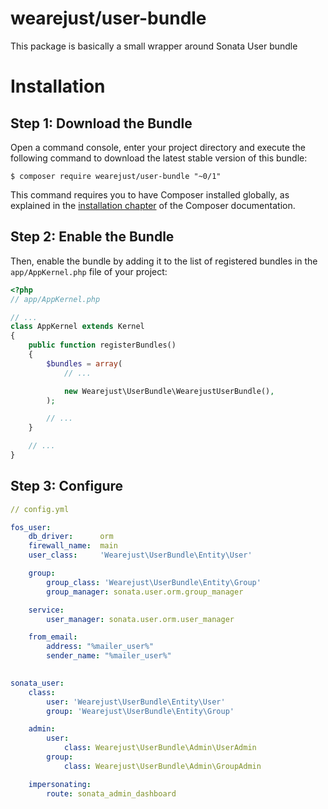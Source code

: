 # wearejust/user-bundle

This package is basically a small wrapper around Sonata User bundle

Installation
============

Step 1: Download the Bundle
---------------------------

Open a command console, enter your project directory and execute the
following command to download the latest stable version of this bundle:

```console
$ composer require wearejust/user-bundle "~0/1"
```

This command requires you to have Composer installed globally, as explained
in the [installation chapter](https://getcomposer.org/doc/00-intro.md)
of the Composer documentation.

Step 2: Enable the Bundle
-------------------------

Then, enable the bundle by adding it to the list of registered bundles
in the `app/AppKernel.php` file of your project:

```php
<?php
// app/AppKernel.php

// ...
class AppKernel extends Kernel
{
    public function registerBundles()
    {
        $bundles = array(
            // ...

            new Wearejust\UserBundle\WearejustUserBundle(),
        );

        // ...
    }

    // ...
}
```

Step 3: Configure
-------------------------

```yml
// config.yml

fos_user:
    db_driver:      orm
    firewall_name:  main
    user_class:     'Wearejust\UserBundle\Entity\User'

    group:
        group_class: 'Wearejust\UserBundle\Entity\Group'
        group_manager: sonata.user.orm.group_manager

    service:
        user_manager: sonata.user.orm.user_manager

    from_email:
        address: "%mailer_user%"
        sender_name: "%mailer_user%"
        

sonata_user:
    class:
        user: 'Wearejust\UserBundle\Entity\User'
        group: 'Wearejust\UserBundle\Entity\Group'

    admin:
        user:
            class: Wearejust\UserBundle\Admin\UserAdmin
        group:
            class: Wearejust\UserBundle\Admin\GroupAdmin

    impersonating:
        route: sonata_admin_dashboard
        

```
